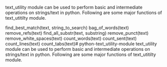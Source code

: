 text_utility module can be used to perform basic and intermediate operations on strings/text in python. Following are some major functions of text_utitilty module.

find_best_match(text, string_to_search)
bag_of_words(text)
remove_refs(text)
find_all_substr(text, substring)
remove_punct(text)
remove_white_spaces(text)
count_words(text)
count_sent(text)
count_lines(text)
count_tabs(text)# python-text_utility-module
text_utility module can be used to perform basic and intermediate operations on strings/text in python. Following are some major functions of text_utitilty module.
